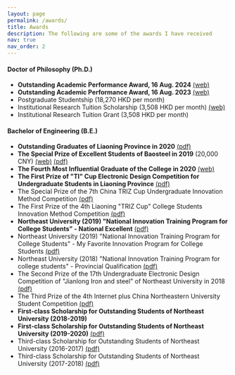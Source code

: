 ```yaml
---
layout: page
permalink: /awards/
title: Awards
description: The following are some of the awards I have received
nav: true
nav_order: 2
---
```

#### Doctor of Philosophy (Ph.D.)
- **Outstanding Academic Performance Award, 16 Aug. 2024** [(web)](https://scholars.cityu.edu.hk/en/prizes/outstanding-academic-performance-award-for-research-degree-students-non-ugcfunded-students(a36f6e6c-3556-4bdb-b65b-3aeb719f1122).html)
- **Outstanding Academic Performance Award, 16 Aug. 2023** [(web)](https://scholars.cityu.edu.hk/en/prizes/outstanding-academic-performance-award-for-research-degree-students-non-ugcfunded-students(fd5600b5-e927-4484-9faf-06ebacf114be).html)
- Postgraduate Studentship (18,270 HKD per month)
- Institutional Research Tuition Scholarship (3,508 HKD per month) [(web)](https://scholars.cityu.edu.hk/en/prizes/institutional-research-tuition-scholarship(0d4d6e37-227e-4ead-a389-17b573efeb97).html)
- Institutional Research Tuition Grant (3,508 HKD per month)

#### Bachelor of Engineering (B.E.)

- **Outstanding Graduates of Liaoning Province in 2020** [(pdf)](../assets/pdf/辽宁省2020届普通高等学校优秀毕业生.pdf) 
- **The Special Prize of Excellent Students of Baosteel in 2019** (20,000 CNY) [(web)](http://www.bsef.baosteel.com/#/newsdetail?nodeid=16&id=7522) [(pdf)](../assets/pdf/2019年度宝钢优秀学生特等奖.pdf)
- **The Fourth Most Influential Graduate of the College in 2020** [(web)](https://mp.weixin.qq.com/s/gS7Nv1BcSYlEo4hhtpWbuA)
- **The First Prize of "TI" Cup Electronic Design Competition for Undergraduate Students in Liaoning Province** [(pdf)](../assets/pdf/2018年“TI”杯辽宁省普通高等学校本科大学生电子设计竞赛一等奖.pdf)
- The Special Prize of the 7th China TRIZ Cup Undergraduate Innovation Method Competition [(pdf)](../assets/pdf/第七届中国TRIZ杯大学生创新方法大赛特等奖.pdf)
- The First Prize of the 4th Liaoning "TRIZ Cup" College Students Innovation Method Competition [(pdf)](../assets/pdf/第四届辽宁省“TRIZ杯”大学生创新方法大赛一等奖.pdf)
- **Northeast University (2019) "National Innovation Training Program for College Students" - National Excellent** [(pdf)](../assets/pdf/东北大学（2019）“国家级大学生创新训练计划”项目-国家级优秀.pdf)
- Northeast University (2019) "National Innovation Training Program for College Students" - My Favorite Innovation Program for College Students [(pdf)](../assets/pdf/东北大学（2019）“国家级大学生创新训练计划”项目-我最喜欢的大学生创新项目.pdf)
- Northeast University (2018) "National Innovation Training Program for college students" - Provincial Qualification [(pdf)](../assets/pdf/东北大学（2018）“国家级大学生创新训练计划”项目-省级合格.pdf)
- The Second Prize of the 17th Undergraduate Electronic Design Competition of "Jianlong Iron and steel" of Northeast University in 2018 [(pdf)](../assets/pdf/东北大学2018年“建龙钢铁”第十七届大学生电子设计竞赛二等奖.pdf)
- The Third Prize of the 4th Internet plus China Northeastern University Student Competition [(pdf)](../assets/pdf/第四届“互联网+”中国大学生创新创业大赛东北大学选拔赛三等奖.pdf)
- **First-class Scholarship for Outstanding Students of Northeast University (2018-2019)** 
- **First-class Scholarship for Outstanding Students of Northeast University (2019-2020)** [(pdf)](../assets/pdf/东北大学优秀学生一等奖学金（2019-2020）.pdf)
- Third-class Scholarship for Outstanding Students of Northeast University (2016-2017) [(pdf)](../assets/pdf/东北大学优秀学生三等奖学金（2016-2017.pdf)
- Third-class Scholarship for Outstanding Students of Northeast University (2017-2018) [(pdf)](../assets/pdf/东北大学优秀学生三等奖学金（2017-2018）.pdf)

